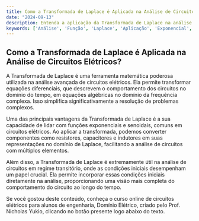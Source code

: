 ```yaml
---
title: Como a Transformada de Laplace é Aplicada na Análise de Circuitos Elétricos?
date: "2024-09-13"
description: Entenda a aplicação da Transformada de Laplace na análise avançada de circuitos elétricos.
keywords: ['Análise', 'Função', 'Laplace', 'Aplicação', 'Exponencial', 'Cálculo', 'Forma']
---
```


## Como a Transformada de Laplace é Aplicada na Análise de Circuitos Elétricos?

A Transformada de Laplace é uma ferramenta matemática poderosa utilizada na análise avançada de circuitos elétricos. Ela permite transformar equações diferenciais, que descrevem o comportamento dos circuitos no domínio do tempo, em equações algébricas no domínio da frequência complexa. Isso simplifica significativamente a resolução de problemas complexos.

Uma das principais vantagens da Transformada de Laplace é a sua capacidade de lidar com funções exponenciais e senoidais, comuns em circuitos elétricos. Ao aplicar a transformada, podemos converter componentes como resistores, capacitores e indutores em suas representações no domínio de Laplace, facilitando a análise de circuitos com múltiplos elementos.

Além disso, a Transformada de Laplace é extremamente útil na análise de circuitos em regime transitório, onde as condições iniciais desempenham um papel crucial. Ela permite incorporar essas condições iniciais diretamente na análise, proporcionando uma visão mais completa do comportamento do circuito ao longo do tempo.

Se você gostou deste conteúdo, conheça o curso online de circuitos elétricos para alunos de engenharia, Domínio Elétrico, criado pelo Prof. Nicholas Yukio, clicando no botão presente logo abaixo do texto.
